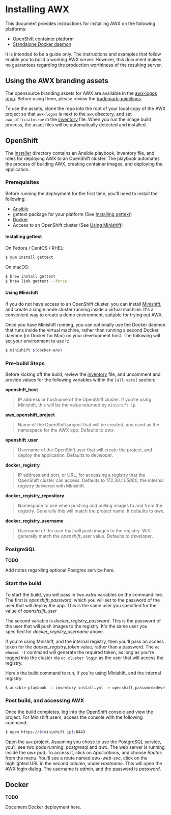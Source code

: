 # Installing AWX

This document provides instructions for installing AWX on the following platforms:

- [OpenShift container platform](#openshift)
- [Standalone Docker daemon](#docker)

It is intended to be a guide only. The instructions and examples that follow enable you to build a working AWX server. However, this document makes no guarantees regarding the production worthiness of the resulting server.

## Using the AWX branding assets

The opensource branding assets for AWX are available in the [awx-logos repo](https://github.com/ansible/awx-logos). Before using them, please review the [trademark guidelines](https://github.com/ansible/awx-logos/blob/master/TRADEMARKS.md).

To use the assets, clone the repo into the root of your local copy of the AWX project so that `awx-logos` is next to the `awx` directory, and set `awx_official=true` in the [inventory](./installer/inventory) file. When you run the image build process, the asset files will be automatically detected and installed. 

## OpenShift

The [installer](./installer) directory contains an Ansible playbook, inventory file, and roles for deploying AWX to an OpenShift cluster. The playbook automates the process of building AWX, creating container images, and deploying the application.

### Prerequisites

Before running the deployment for the first time, you'll need to install the following:

- [Ansible](http://docs.ansible.com/ansible/latest/intro_installation.html)
- gettext package for your platform (See [Installing gettext](#installing-gettext))
- [Docker](https://docs.docker.com/engine/installation/)
- Access to an OpenShift cluster (See [Using Minishift](#using-minishift))

#### Installing gettext

On Fedora / CentOS / RHEL:

```bash
$ yum install gettext
```

On macOS:

```bash
$ brew install gettext
$ brew link gettext --force 
```

#### Using Minishift

If you do not have access to an OpenShift cluster, you can install [Minishift](https://github.com/minishift/minishift), and create a single node cluster running inside a virtual machine. It's a convenient way to create a demo environment, suitable for trying out AWX.
 
Once you have Minishift running, you can optionally use the Docker daemon that runs inside the virtual machine, rather than running a second Docker daemon (or Docker for Mac) on your development host. The following will set your environment to use it:
 
```bash
$ minishift $(docker-env)
``` 

### Pre-build Steps

Before kicking off the build, review the [inventory](./installer/inventory) file, and uncomment and provide values for the following variables within the `[all:vars]` section:

**openshift_host**

> IP address or hostname of the OpenShift cluster. If you're using Minishift, this will be the value returned by `minishift ip`.
    
**awx_openshift_project**

> Name of the OpenShift project that will be created, and used as the namespace for the AWX app. Defaults to *awx*.  

**openshift_user**

> Username of the OpenShift user that will create the project, and deploy the application. Defaults to *developer*.

**docker_registry**

> IP address and port, or URL, for accessing a registry that the OpenShift cluster can access. Defaults to *172.30.1.1:5000*, the internal registry delivered with Minishift. 

**docker_registry_repository** 

> Namespace to use when pushing and pulling images to and from the registry. Generally this will match the project name. It defaults to *awx*.

**docker_registry_username**

> Username of the user that will push images to the registry. Will generally match the *openshift_user* value. Defaults to *developer*.

### PostgreSQL

**TODO**

Add notes regarding optional Postgres service here. 


### Start the build

To start the build, you will pass in two *extra* variables on the command line. The first is *openshift_password*, which you will set to the password of the user that will deploy the app. This is the same user you specified for the value of *openshsift_user*

The second variable is *docker_registry_password*. This is the password of the user that will push images to the registry. It's the same user you specified for *docker_registry_username* above.

If you're using Mnishift, and the internal registry, then you'll pass an access token for the *docker_registry_token* value, rather than a password. The `oc whoami -t` command will generate the required token, as long as you're logged into the cluster via `oc cluster login` as the user that will access the registry.

Here's the build command to run, if you're using Minishift, and the internal registry:

```bash
$ ansible-playbook -i inventory install.yml -e openshift_password=developer  -e docker_registry_password=$(oc whoami -t) 
```

### Post build, and accessing AWX

Once the build completes, log into the OpenShift console and view the project. For Minishift users, access the console with the following command:

```bash
$ open https://$(minishift ip):8443
```

Open the `awx` project. Assuming you chose to use the PostgreSQL service, you'll see two pods running: *postgresql* and *awx*. The web server is running inside the *awx* pod. To access it, click on *Applications*, and choose *Routes* from the menu. You'll see a route named *awx-web-svc*, click on the highlighted URL in the second column, under *Hostname*. This will open the AWX login dialog. The username is *admin*, and the password is *password*.

## Docker

**TODO**

Document Docker deployment here.
